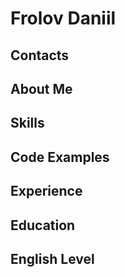 # Frolov Daniil
## Contacts
## About Me
## Skills
## Code Examples
## Experience
## Education
## English Level

